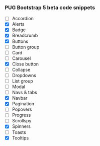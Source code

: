 ### PUG Bootstrap 5 beta code snippets

- [ ] Accordion
- [x] Alerts
- [x] Badge
- [x] Breadcrumb
- [x] Buttons
- [ ] Button group
- [ ] Card
- [ ] Carousel
- [x] Close button
- [ ] Collapse
- [ ] Dropdowns
- [ ] List group
- [ ] Modal
- [ ] Navs & tabs
- [x] Navbar
- [x] Pagination
- [ ] Popovers
- [ ] Progress
- [ ] Scrollspy
- [x] Spinners
- [ ] Toasts
- [x] Tooltips
